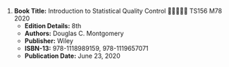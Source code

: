 1. **Book Title:** Introduction to Statistical Quality Control 🚨🚨🚨🚨🚨 TS156 M78 2020
   - **Edition Details:** 8th
   - **Authors:** Douglas C. Montgomery
   - **Publisher:** Wiley
   - **ISBN-13:** 978-1118989159, 978-1119657071
   - **Publication Date:** June 23, 2020
